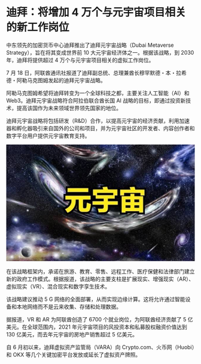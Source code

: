 # 迪拜：将增加 4 万个与元宇宙项目相关的新工作岗位


中东领先的加密货币中心迪拜推出了迪拜元宇宙战略（Dubai Metaverse Strategy），旨在将其变成世界前 10 大元宇宙经济体之一。根据该战略，到 2030 年，迪拜将提供超过 4 万个与元宇宙项目相关的虚拟工作岗位。

7 月 18 日，阿联酋通讯社报道了迪拜副总统、总理兼酋长穆罕默德・本・拉希德・阿勒马克图姆发起的迪拜元宇宙战略。

阿勒马克图姆希望将迪拜转变为一个全球科技之都，主要关注人工智能（AI）和 Web3。迪拜元宇宙战略符合阿拉伯联合酋长国 AI 战略的目标，即通过投资新技术，提高该国作为未来领域世界领先国家的地位。

迪拜元宇宙战略将包括研发（R&D）合作，以提高元宇宙的经济贡献，利用加速器和孵化器吸引来自国外的公司和项目，并为元宇宙社区的开发者、内容创作者和数字平台用户提供元宇宙教育支持。

![配图](b50eec168816dd670d524ba4e55de894.jpeg)

在该战略框架内，承诺在旅游、教育、零售、远程工作、医疗保健和法律部门建立新的政府工作模式。根据报道，该战略的主要支柱是扩展现实、增强现实（AR）、虚拟现实（VR）、混合现实和数字孪生技术。

该战略建议推动 5 G 网络的全面部署，从而实现边缘计算。这将允许通过智能设备和本地网络而不是云来收集、存储和处理数据。

据报道，VR 和 AR 为阿联酋创造了 6700 个就业岗位，为阿联酋经济贡献了 5 亿美元。在全球范围内，2021 年元宇宙项目的风投资本和私募股权融资价值达到 130 亿美元，而去年元宇宙的房地产销售超过 5 亿美元。

自 6 月初以来，迪拜虚拟资产监管局（VARA）向 Crypto.com、火币网（Huobi）和 OKX 等几个关键加密平台发放或延长了虚拟资产牌照。
